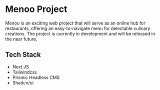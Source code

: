 <!-- ![print-aeras-web](https://user-images.githubusercontent.com/66570560/194611762-30b6d96c-a249-4145-9bd6-ef839737a00e.jpg) -->

# Menoo Project

Menoo is an exciting web project that will serve as an online hub for restaurants, offering an easy-to-navigate menu for delectable culinary creations. The project is currently in development and will be released in the near future.

## Tech Stack

- Next.JS
- Tailwindcss
- Prismic Headless CMS
- Shadcn/ui